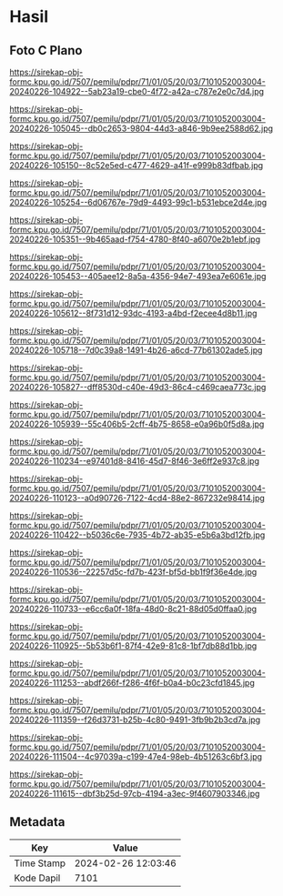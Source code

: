 # Hasil

## Foto C Plano

https://sirekap-obj-formc.kpu.go.id/7507/pemilu/pdpr/71/01/05/20/03/7101052003004-20240226-104922--5ab23a19-cbe0-4f72-a42a-c787e2e0c7d4.jpg

https://sirekap-obj-formc.kpu.go.id/7507/pemilu/pdpr/71/01/05/20/03/7101052003004-20240226-105045--db0c2653-9804-44d3-a846-9b9ee2588d62.jpg

https://sirekap-obj-formc.kpu.go.id/7507/pemilu/pdpr/71/01/05/20/03/7101052003004-20240226-105150--8c52e5ed-c477-4629-a41f-e999b83dfbab.jpg

https://sirekap-obj-formc.kpu.go.id/7507/pemilu/pdpr/71/01/05/20/03/7101052003004-20240226-105254--6d06767e-79d9-4493-99c1-b531ebce2d4e.jpg

https://sirekap-obj-formc.kpu.go.id/7507/pemilu/pdpr/71/01/05/20/03/7101052003004-20240226-105351--9b465aad-f754-4780-8f40-a6070e2b1ebf.jpg

https://sirekap-obj-formc.kpu.go.id/7507/pemilu/pdpr/71/01/05/20/03/7101052003004-20240226-105453--405aee12-8a5a-4356-94e7-493ea7e6061e.jpg

https://sirekap-obj-formc.kpu.go.id/7507/pemilu/pdpr/71/01/05/20/03/7101052003004-20240226-105612--8f731d12-93dc-4193-a4bd-f2ecee4d8b11.jpg

https://sirekap-obj-formc.kpu.go.id/7507/pemilu/pdpr/71/01/05/20/03/7101052003004-20240226-105718--7d0c39a8-1491-4b26-a6cd-77b61302ade5.jpg

https://sirekap-obj-formc.kpu.go.id/7507/pemilu/pdpr/71/01/05/20/03/7101052003004-20240226-105827--dff8530d-c40e-49d3-86c4-c469caea773c.jpg

https://sirekap-obj-formc.kpu.go.id/7507/pemilu/pdpr/71/01/05/20/03/7101052003004-20240226-105939--55c406b5-2cff-4b75-8658-e0a96b0f5d8a.jpg

https://sirekap-obj-formc.kpu.go.id/7507/pemilu/pdpr/71/01/05/20/03/7101052003004-20240226-110234--e97401d8-8416-45d7-8f46-3e6ff2e937c8.jpg

https://sirekap-obj-formc.kpu.go.id/7507/pemilu/pdpr/71/01/05/20/03/7101052003004-20240226-110123--a0d90726-7122-4cd4-88e2-867232e98414.jpg

https://sirekap-obj-formc.kpu.go.id/7507/pemilu/pdpr/71/01/05/20/03/7101052003004-20240226-110422--b5036c6e-7935-4b72-ab35-e5b6a3bd12fb.jpg

https://sirekap-obj-formc.kpu.go.id/7507/pemilu/pdpr/71/01/05/20/03/7101052003004-20240226-110536--22257d5c-fd7b-423f-bf5d-bb1f9f36e4de.jpg

https://sirekap-obj-formc.kpu.go.id/7507/pemilu/pdpr/71/01/05/20/03/7101052003004-20240226-110733--e6cc6a0f-18fa-48d0-8c21-88d05d0ffaa0.jpg

https://sirekap-obj-formc.kpu.go.id/7507/pemilu/pdpr/71/01/05/20/03/7101052003004-20240226-110925--5b53b6f1-87f4-42e9-81c8-1bf7db88d1bb.jpg

https://sirekap-obj-formc.kpu.go.id/7507/pemilu/pdpr/71/01/05/20/03/7101052003004-20240226-111253--abdf266f-f286-4f6f-b0a4-b0c23cfd1845.jpg

https://sirekap-obj-formc.kpu.go.id/7507/pemilu/pdpr/71/01/05/20/03/7101052003004-20240226-111359--f26d3731-b25b-4c80-9491-3fb9b2b3cd7a.jpg

https://sirekap-obj-formc.kpu.go.id/7507/pemilu/pdpr/71/01/05/20/03/7101052003004-20240226-111504--4c97039a-c199-47e4-98eb-4b51263c6bf3.jpg

https://sirekap-obj-formc.kpu.go.id/7507/pemilu/pdpr/71/01/05/20/03/7101052003004-20240226-111615--dbf3b25d-97cb-4194-a3ec-9f4607903346.jpg


## Metadata

| Key        | Value               |
| ---------- | ------------------- |
| Time Stamp | 2024-02-26 12:03:46 |
| Kode Dapil | 7101                |



